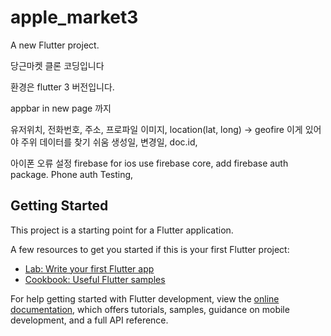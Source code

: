 # apple_market3

A new Flutter project.

당근마켓 클론 코딩입니다

환경은 flutter 3 버전입니다.

appbar in new page 까지

유저위치, 전화번호, 주소, 프로파일 이미지,
location(lat, long) -> geofire  이게 있어야 주위 데이터를 찾기 쉬움
생성일, 변경일, doc.id,


아이폰 오류 설정
  firebase for ios
  use firebase core,
  add firebase auth package.
  Phone auth Testing,

## Getting Started

This project is a starting point for a Flutter application.

A few resources to get you started if this is your first Flutter project:

- [Lab: Write your first Flutter app](https://docs.flutter.dev/get-started/codelab)
- [Cookbook: Useful Flutter samples](https://docs.flutter.dev/cookbook)

For help getting started with Flutter development, view the
[online documentation](https://docs.flutter.dev/), which offers tutorials,
samples, guidance on mobile development, and a full API reference.

